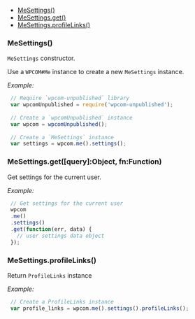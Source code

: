   - [MeSettings()](#mesettings)
  - [MeSettings.get()](#mesettingsgetqueryobjectfnfunction)
  - [MeSettings.profileLinks()](#mesettingsprofilelinks)

### MeSettings()

  `MeSettings` constructor.
  
  Use a `WPCOM#Me` instance to create a new `MeSettings` instance.
  
  *Example:*
```js
 // Require `wpcom-unpublished` library
 var wpcomUnpublished = require('wpcom-unpublished');
 
 // Create a `wpcomUnpublished` instance
 var wpcom = wpcomUnpublished();
 
 // Create a `MeSettings` instance
 var settings = wpcom.me().settings();
```

### MeSettings.get([query]:Object, fn:Function)

  Get settings for the current user.
  
  *Example:*
```js
 // Get settings for the current user
 wpcom
 .me()
 .settings()
 .get(function(err, data) {
   // user settings data object
 });
```

### MeSettings.profileLinks()

  Return `ProfileLinks` instance
  
  *Example:*
```js
 // Create a ProfileLinks instance
 var profile_links = wpcom.me().settings().profileLinks();
```

